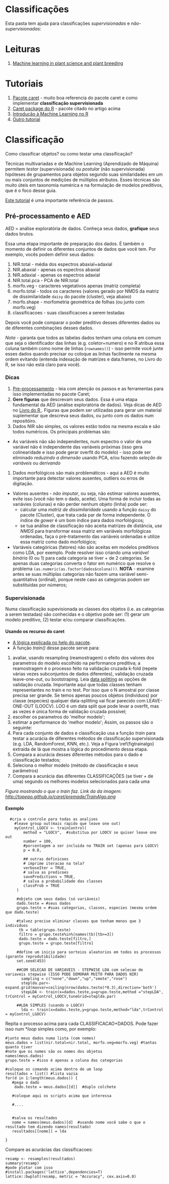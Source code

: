 # Classificações

Esta pasta tem ajuda para classificações *supervisionadas* e *não-supervisionadas*:

# Leituras

1. [Machine learning in plant science and plant breeding](https://www.sciencedirect.com/science/article/pii/S2589004220310877)

# Tutoriais

1. [Pacote caret](http://topepo.github.io/caret/index.html) - muito boa referencia do pacote caret e como implementar **classificação supervisionada**
1. [Caret package do R](https://cran.r-project.org/web/packages/caret/vignettes/caret.html) - pacote citado no artigo acima
1. [Introdução à Machine Learning no R](https://lgatto.github.io/IntroMachineLearningWithR/index.html)
1. [Outro tutorial](https://quantdev.ssri.psu.edu/tutorials/unsupervised-machine-learning-hclust-pvclust-cluster-mclust-and-more)

# Classificação 

Como classificar objetos? ou como testar uma classificação? 

Técnicas multivariadas e de Machine Learning (Aprendizado de Máquina) permitem *testar* (supervisionada) ou *postular* (não supervisionada) hipóteses de grupamentos para objetos segundo suas similaridades em um ou mais conjuntos de medições de múltiplos atributos. Esses técnicas são muito úteis em taxonomia numérica e na formulação de modelos preditivos, que é o foco desse guia.

[Este tutorial](http://topepo.github.io/caret) é uma importante referência de passos.

## Pré-processamento e AED

AED = análise exploratória de dados. Conheça seus dados, **grafique** seus dados brutos.

Essa uma etapa importante de preparação dos dados. É também o momento de definir os diferentes conjuntos de dados que você tem. Por exemplo, vocês podem definir seus dados:
1. NIR.total - média dos espectros abaxial+adaxial 
1. NIR.abaxial - apenas os espectros abaxial
1. NIR.adaxial - apenas os espectros adaxial
1. NIR.total.pca - PCA de NIR.total
1. morfo.veg - caracteres vegetativos apenas (matriz completa) 
1. morfo.total - todos os caracteres (valores gerado por NMDS da matriz de dissimilaridade `daisy` do pacote (cluster), veja abaixo)
1. morfo.shape - morfometria geométrica de folhas (ou junto com morfo.veg)
1. classificacoes - suas classificacoes a serem testadas

Depois você pode comparar o poder preditivo desses diferentes dados ou de diferentes combinações desses dados.

*Nota* - garanta que todos as tabelas dados tenham uma coluna em comum que seja o identificador das linhas (e.g. coletor+numero) e no R atribua essa coluna também como nome de linhas (`rownames()`) - isso permite você junte esses dados quando precisar ou coloque as linhas facilmente na mesma ordem evitando (entenda indexação de matrizes e data.frames, no Livro do R, se isso não está claro para você). 


### Dicas
1. [Pre-processamento](http://topepo.github.io/caret/pre-processing.html) - leia com atenção os passos e as ferramentas para isso implementadas no pacote Caret;
1. **Gere figuras** que descrevam seus dados. Essa é uma etapa fundamental da AED (análise exploratória de dados). Veja dicas de AED no [Livro do R ](https://labotam.github.io/). Figuras que podem ser utilizadas para gerar um material suplementar que descreva seus dados, ou junto com os dados num repositóiro.
1. Dados NIR são simples, os valores estão todos na mesma escala e são todos numéricos. Os principais problemas são:
  - As variáveis não são independentes, num espectro o valor de uma variável não é independente das variáveis próximas (isso gera colinearidade e isso pode gerar overfit do modelo) - isso pode ser eliminado *reduzindo a dimensão* usando PCA, e/ou fazendo *seleção de variáveis* ou *derivando*
1. Dados morfológicos são mais problemáticos - aqui a AED é muito importante para detectar valores ausentes, outliers ou erros de digitação.
  - Valores ausentes - *não imputar*, ou seja, não estimar valores ausentes, evite isso (você não tem o dado, aceite). Uma forma de incluir todas as variávies (colunas) e não perder nenhum objeto (linha) pode ser:
    - calcular uma *matriz de dissimilaridade* usando a função `daisy` do pacote (Cluster), que trata cada par de forma independente. O índice de *gower* é um bom índice para dados morfológicos;
    - se tua análise de classificação não aceita matrizes de distância, *use  NMDS* para transformar essa matriz em variáveis morfológicas ordenadas, faça o pré-tratamento das variáveis ordenadas e utilize essa matriz como dado morfológico;
  - Variáveis categóricas (fatores) não são aceitas em modelos preditivos como LDA, por exemplo. Pode resolver isso criando uma *variável binária* (0 ou 1) para cada categoria se tiver + de 2 categorias. Se apenas duas categorias converta o fator em numérico que resolve o problema `(as.numeric(as.factor(dados$coluna)))`. **NOTA** - examine antes se suas múltiplas categorias não fazem uma variável semi-quantitativa (ordinal), porque neste caso as categorias podem ser substituidas por números;
  
### Supervisionada

Numa classificação supevisionada as classes dos objetos (i.e. as categorias a serem testadas) são conhecidas e o objetivo pode ser: (1) gerar um modelo preditivo,  (2) testar e/ou comparar classificações.

#### Usando os recurso do caret
 
- [A lógica explicada no help do pacote](http://topepo.github.io/caret/model-training-and-tuning.html#model-training-and-parameter-tuning). 
- A função _train()_ desse pacote serve para:
1. avaliar, usando resampling (reamostragem) o efeito dos valores dos parametros do modelo escolhido na performance preditiva; a reamostragem é o processo feito na validação cruzada k-fold (repete várias vezes subconjuntos de dados diferentes), validação cruzada leave-one-out, ou bootstraping. Leia [data splitting](http://topepo.github.io/caret/data-splitting.html) as opções de validação cruzada. Importante aqui que todas classes tenham representantes no train e no test. Por isso que o N amostral por classe precisa ser grande. Se temos apenas poucos objetos (individuos) por classe (especies) qualquer data-splitting vai ficar parecido com LEAVE-ONE-OUT (LOOCV). LOO é um data split que pode levar a overfit, mas as vezes é única forma de validação cruzada possível;
2. escolher os parametros do 'melhor modelo';
3. estimar a performance do 'melhor modelo';
Assim, os passos são o seguinte:
1. Para cada conjunto de dados e classificação usa a função _train_ para testar a acurácia de diferentes métodos de classificação supervisionada (e.g. LDA, RandomForest, KNN, etc.). Veja a Figura \ref{figtrainalgo} extraída de lá que mostra a lógica do procedimento dessa etapa.
2. Compara a acurácia desses diferentes métodos para o dado e classificação testados;
3. Seleciona o melhor modelo (método de classificação e seus parâmetros)
4. Compara a acurácia das diferentes CLASSIFICAÇÕES (se tiver + de uma) segundo os melhores modelos selecionados para cada uma

[](http://topepo.github.io/caret/premade/TrainAlgo.png) *Figura mostrando o que o train faz. Link da da imagem: http://topepo.github.io/caret/premade/TrainAlgo.png*


#### Exemplo

```
  #cria o controle para todas as analises
    #leave group out(mais rapido que leave one out)
    myControl_LGOCV <- trainControl(
        method = "LGOCV",  #substitua por LOOCV se quiser leave one out
        number = 100,
        #porcentagem a ser incluida no TRAIN set (apenas para LGOCV)
        p = 0.8,
        
        ## outras definicoes
        # imprime iteracao na tela?
        verboseIter = TRUE,
        # salva as predicoes
        savePredictions = TRUE,
        # salva a probabilidade das classes
        classProb = TRUE
     )
     
     #objeto com seus dados (só variáveis)   
     dado.teste = #seus dados
     grupo.teste = #suas categorias, classes, especies (mesma ordem que dado.teste)
     
     #talvez precise eliminar classes que tenham menos que 3 individuos
      tb = table(grupo.teste)
      filtro = grupo.teste%in%(names(tb)[tb>=3])
      dado.teste = dado.teste[filtro,]
      grupo.teste = grupo.teste[filtro]
     
     #define um inicio para sorteios aleatorios em todos os processos (garante reprodutibilidade)
     set.seed(453)
     
     ##COM SELECAO DE VARIAVEIS - STEPWISE LDA com selecao de variaveis stepwise (ISSO PODE DEMORAR MUITO PARA DADOS NIR)
       sampling = c("none","down","up","smote","rose")
       steplda.par<-expand.grid(maxvar=ceiling(nrow(dados.teste)*0.3),direction='both')
       stepLDA <- train(x=dados.teste,y=grupo.teste,method ="stepLDA", trControl = myControl_LOOCV,tuneGrid=steplda.par)
            
     ##LDA SIMPLES (usando o LGOCV)
       lda <- train(x=dados.teste,y=grupo.teste,method="lda",trControl = myControl_LGOCV)
```

Repita o processo acima para cada CLASSIFICACAO+DADOS. Pode fazer isso num **loop* simples como, por exemplo:

```
#junto meus dados numa lista (com nomes)
meus.dados = list(nir.total=nir.total, morfo.veg=morfo.veg) #tantas quanto tiver
#note que os nomes são os nomes dos objetos
names(meus.dados)
grupo.teste = #isso é apenas a coluna das categorias

#coloque os comando acima dentro de um loop
resultados = list() #lista vazia
for(d in 1:length(meus.dados)) {
   #pega o dado
    dado.teste = meus.dados[[d]]  #duplo colchete
   
   #coloque aqui os scripts acima que interessa
   
   #....
   

   #salva os resultados
   nome = names(meus.dados)[d]  #usando nome você sabe o que o resultado tem dizendo names(resultado)
   resultados[[nome]] = lda

}
```

Compare as acurácias das classificacoes:

```
resamp <- resamples(resultados)
summary(resamp)
#pode plotar com isso
#install.packages('lattice',dependencies=T)
lattice::bwplot(resamp, metric = "Accuracy", cex.axis=0.8)
```


